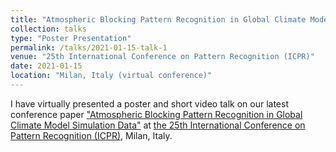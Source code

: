 ```yaml
---
title: "Atmospheric Blocking Pattern Recognition in Global Climate Model Simulation Data"
collection: talks
type: "Poster Presentation"
permalink: /talks/2021-01-15-talk-1
venue: "25th International Conference on Pattern Recognition (ICPR)"
date: 2021-01-15
location: "Milan, Italy (virtual conference)"
---
```


I have virtually presented a poster and short video talk on our latest conference paper ["Atmospheric Blocking Pattern Recognition in Global Climate Model Simulation Data"](https://ailb-web.ing.unimore.it/icpr/author/1532) at [the 25th International Conference on Pattern Recognition (ICPR)](https://www.micc.unifi.it/icpr2020/), Milan, Italy.
